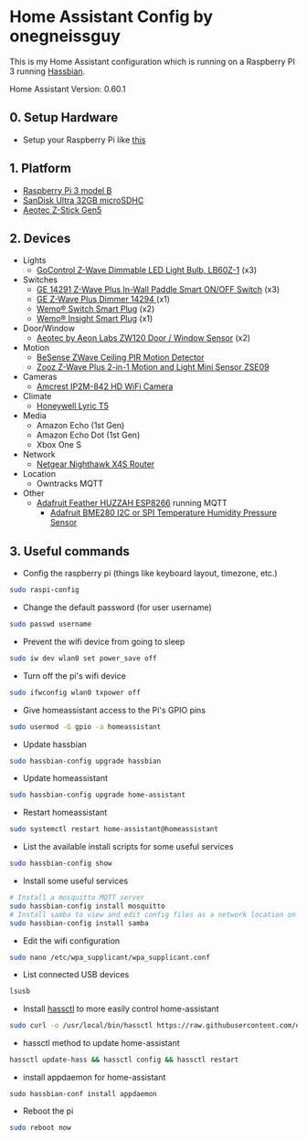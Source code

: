 
# Home Assistant Config by onegneissguy #

This is my Home Assistant configuration which is running on a Raspberry PI 3 running [Hassbian](https://home-assistant.io/docs/installation/hassbian/).

Home Assistant Version: 0.60.1
## 0. Setup Hardware
- Setup your Raspberry Pi like [this](https://hackernoon.com/raspberry-pi-headless-install-462ccabd75d0)
## 1. Platform
- [Raspberry Pi 3 model B](https://www.raspberrypi.org/products/raspberry-pi-3-model-b/)
- [SanDisk Ultra 32GB microSDHC](https://www.amazon.com/gp/product/B010Q57T02/ref=as_li_tl?ie=UTF8&camp=1789&creative=9325&creativeASIN=B010Q57T02&linkCode=as2&tag=ntalekt-20&linkId=1f3a281d1767ccf9e81b1eecfb3dc17a)
- [Aeotec Z-Stick Gen5](https://aeotec.com/z-wave-usb-stick)

## 2. Devices
- Lights 
	- [GoControl Z-Wave Dimmable LED Light Bulb, LB60Z-1](https://www.amazon.com/gp/product/B00PJH16UC/ref=oh_aui_detailpage_o00_s01?ie=UTF8&psc=1) (x3)
- Switches
	- [GE 14291 Z-Wave Plus In-Wall Paddle Smart ON/OFF Switch](https://www.zwaveproducts.com/shop/brands/ge/14291-ge-14291-z-wave-plus-in-wall-paddle-smart-on-off-switch) (x3)
	- [GE Z-Wave Plus Dimmer 14294 ](https://www.amazon.com/gp/product/B01MUCZA1C/ref=as_li_tl?ie=UTF8&camp=1789&creative=9325&creativeASIN=B01MUCZA1C&linkCode=as2&tag=ntalekt-20&linkId=28f9845f77c4f9b01c7ad84871a799ab) (x1)
	- [Wemo® Switch Smart Plug](http://www.belkin.com/us/p/P-F7C027/) (x2)
	- [Wemo® Insight Smart Plug](http://www.belkin.com/us/p/P-F7C029/) (x1)
- Door/Window
	- [Aeotec by Aeon Labs ZW120 Door / Window Sensor](https://www.amazon.com/gp/product/B01GK5D1PE/ref=oh_aui_detailpage_o00_s01?ie=UTF8&psc=1) (x2)
- Motion
	- [BeSense ZWave Ceiling PIR Motion Detector](https://www.amazon.com/gp/product/B01LY1IZEX/ref=oh_aui_detailpage_o00_s00?ie=UTF8&psc=1 (x2))
	- [Zooz Z-Wave Plus 2-in-1 Motion and Light Mini Sensor ZSE09](https://www.amazon.com/gp/product/B01M00K2XE/ref=oh_aui_detailpage_o01_s00?ie=UTF8&psc=1)
- Cameras
	- [Amcrest IP2M-842 HD WiFi Camera](https://amcrest.com/amcrest-1080p-bullt-wifi-video-security-ip-camera-pt-ip2m-842-white.html)
- Climate
	- [Honeywell Lyric T5](https://www.amazon.com/Honeywell-RCHT8610WF2006-Programmable-Touchscreen-Thermostat/dp/B01LTHM8LG)
- Media
	- Amazon Echo (1st Gen)
	- Amazon Echo Dot (1st Gen)
	- Xbox One S
- Network
	- [Netgear Nighthawk X4S Router](https://www.amazon.com/gp/product/B0192911RA/ref=as_li_tl?ie=UTF8&camp=1789&creative=9325&creativeASIN=B0192911RA&linkCode=as2&tag=ntalekt-20&linkId=2db37b7e2526db6b90a33fd18b482e14)
- Location
	- Owntracks MQTT
- Other 
	- [Adafruit Feather HUZZAH ESP8266](https://www.adafruit.com/product/2821) running MQTT
		- [Adafruit BME280 I2C or SPI Temperature Humidity Pressure Sensor](https://www.adafruit.com/product/2652)

## 3. Useful commands
* Config the raspberry pi (things like keyboard layout, timezone, etc.)

```sh
sudo raspi-config
```

* Change the default password (for user username)

```sh
sudo passwd username
```

* Prevent the wifi device from going to sleep

```sh
sudo iw dev wlan0 set power_save off
```

* Turn off the pi's wifi device

```sh
sudo ifwconfig wlan0 txpower off
```

* Give homeassistant access to the Pi's GPIO pins

```sh
sudo usermod -G gpio -a homeassistant
```

* Update hassbian

```sh
sudo hassbian-config upgrade hassbian
```

* Update homeassistant

```sh
sudo hassbian-config upgrade home-assistant
```

* Restart homeassistant

```sh
sudo systemctl restart home-assistant@homeassistant
```

*  List the available install scripts for some useful services

```sh
sudo hassbian-config show
```
* Install some useful services

```sh
# Install a mosquitto MQTT server
sudo hassbian-config install mosquitto
# Install samba to view and edit config files as a network location on a PC
sudo hassbian-config install samba
```

* Edit the wifi configuration

```sh
sudo nano /etc/wpa_supplicant/wpa_supplicant.conf
```

* List connected USB devices

```sh
lsusb
```

* Install [hassctl](https://github.com/dale3h/hassctl) to more easily control home-assistant

```sh
sudo curl -o /usr/local/bin/hassctl https://raw.githubusercontent.com/dale3h/hassctl/master/hassctl && sudo chmod +x /usr/local/bin/hassctl
```

* hassctl method to update home-assistant

```sh
hassctl update-hass && hassctl config && hassctl restart
```

* install appdaemon for home-assistant

```
sudo hassbian-conf install appdaemon
```

* Reboot the pi

```sh
sudo reboot now
```
